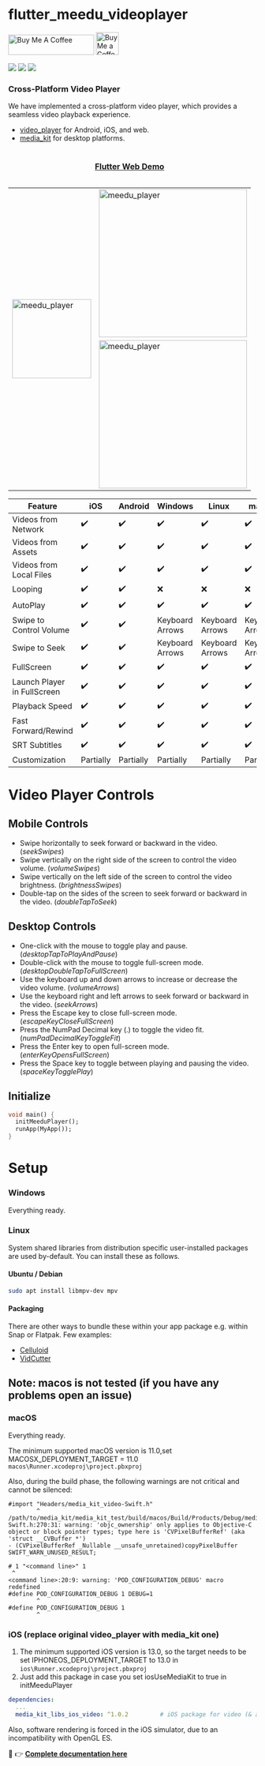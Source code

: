 # flutter_meedu_videoplayer
<a href="https://www.buymeacoffee.com/zezo357" target="_blank"><img src="https://cdn.buymeacoffee.com/buttons/default-orange.png" alt="Buy Me A Coffee" height="41" width="174"></a>
<a href='https://ko-fi.com/zezo357' target='_blank'><img height='35' style='border:0px;height:46px;' src='https://az743702.vo.msecnd.net/cdn/kofi3.png?v=0' border='0' alt='Buy Me a Coffee at ko-fi.com' />


<a target="blank" href="https://pub.dev/packages/flutter_meedu_videoplayer"><img src="https://img.shields.io/pub/v/flutter_meedu_videoplayer?include_prereleases&style=flat-square"/></a>
<img src="https://img.shields.io/github/last-commit/zezo357/flutter_meedu_videoplayer/master?style=flat-square"/>
<img src="https://img.shields.io/github/license/zezo357/flutter_meedu_videoplayer?style=flat-square"/>


### Cross-Platform Video Player
We have implemented a cross-platform video player, which provides a seamless video playback experience.

* [video_player](https://pub.dev/packages/video_player) for Android, iOS, and web.
* [media_kit](https://pub.dev/packages/media_kit) for desktop platforms.

<table>
<caption><h4><a href="https://zezo357.github.io/flutter_meedu_videoplayer_example/">Flutter Web Demo</a></h4></caption>

  <tbody>
    <tr>
      <td rowspan="2"><img src="https://zezo357.github.io/flutter_meedu_videoplayer/assets/q2.gif" alt="meedu_player" width="160" /></td>     
      <td><img src="https://zezo357.github.io/flutter_meedu_videoplayer/assets/full.gif" alt="meedu_player" width="300" /></td>      
    </tr>   
    <tr>
      <td><img src="https://zezo357.github.io/flutter_meedu_videoplayer/assets/playing_video.png" alt="meedu_player" width="300" /></td>     
    </tr>  
  </tbody>
</table>



<table><thead><tr><th>Feature</th><th>iOS</th><th>Android</th><th>Windows</th><th>Linux</th><th>macOS</th><th>Web</th></tr></thead><tbody><tr><td>Videos from Network</td><td>✔️</td><td>✔️</td><td>✔️</td><td>✔️</td><td>✔️</td><td>✔️</td></tr><tr><td>Videos from Assets</td><td>✔️</td><td>✔️</td><td>✔️</td><td>✔️</td><td>✔️</td><td>✔️</td></tr><tr><td>Videos from Local Files</td><td>✔️</td><td>✔️</td><td>✔️</td><td>✔️</td><td>✔️</td><td>✔️</td></tr><tr><td>Looping</td><td>✔️</td><td>✔️</td><td>❌</td><td>❌</td><td>❌</td><td>❌</td></tr><tr><td>AutoPlay</td><td>✔️</td><td>✔️</td><td>✔️</td><td>✔️</td><td>✔️</td><td>✔️</td></tr><tr><td>Swipe to Control Volume</td><td>✔️</td><td>✔️</td><td>Keyboard Arrows</td><td>Keyboard Arrows</td><td>Keyboard Arrows</td><td>Keyboard Arrows</td></tr><tr><td>Swipe to Seek</td><td>✔️</td><td>✔️</td><td>Keyboard Arrows</td><td>Keyboard Arrows</td><td>Keyboard Arrows</td><td>Keyboard Arrows</td></tr><tr><td>FullScreen</td><td>✔️</td><td>✔️</td><td>✔️</td><td>✔️</td><td>✔️</td><td>✔️</td></tr><tr><td>Launch Player in FullScreen</td><td>✔️</td><td>✔️</td><td>✔️</td><td>✔️</td><td>✔️</td><td>✔️</td></tr><tr><td>Playback Speed</td><td>✔️</td><td>✔️</td><td>✔️</td><td>✔️</td><td>✔️</td><td>✔️</td></tr><tr><td>Fast Forward/Rewind</td><td>✔️</td><td>✔️</td><td>✔️</td><td>✔️</td><td>✔️</td><td>✔️</td></tr><tr><td>SRT Subtitles</td><td>✔️</td><td>✔️</td><td>✔️</td><td>✔️</td><td>✔️</td><td>✔️</td></tr><tr><td>Customization</td><td>Partially</td><td>Partially</td><td>Partially</td><td>Partially</td><td>Partially</td><td>Partially</td></tr></tbody></table>


# Video Player Controls
## Mobile Controls
- Swipe horizontally to seek forward or backward in the video. (<em>seekSwipes</em>)
- Swipe vertically on the right side of the screen to control the video volume. (<em>volumeSwipes</em>)
- Swipe vertically on the left side of the screen to control the video brightness. (<em>brightnessSwipes</em>)
- Double-tap on the sides of the screen to seek forward or backward in the video. (<em>doubleTapToSeek</em>)

## Desktop Controls
- One-click with the mouse to toggle play and pause. (<em>desktopTapToPlayAndPause</em>)
- Double-click with the mouse to toggle full-screen mode. (<em>desktopDoubleTapToFullScreen</em>)
- Use the keyboard up and down arrows to increase or decrease the video volume. (<em>volumeArrows</em>)
- Use the keyboard right and left arrows to seek forward or backward in the video. (<em>seekArrows</em>)
- Press the Escape key to close full-screen mode. (<em>escapeKeyCloseFullScreen</em>)
- Press the NumPad Decimal key (.) to toggle the video fit. (<em>numPadDecimalKeyToggleFit</em>)
- Press the Enter key to open full-screen mode. (<em>enterKeyOpensFullScreen</em>)
- Press the Space key to toggle between playing and pausing the video. (<em>spaceKeyTogglePlay</em>)


## Initialize
```dart
void main() {
  initMeeduPlayer();
  runApp(MyApp());
}
```


# Setup

### Windows

Everything ready.

### Linux

System shared libraries from distribution specific user-installed packages are used by-default. You can install these as follows.

#### Ubuntu / Debian

```bash
sudo apt install libmpv-dev mpv
```

#### Packaging

There are other ways to bundle these within your app package e.g. within Snap or Flatpak. Few examples:

- [Celluloid](https://github.com/celluloid-player/celluloid/blob/master/flatpak/io.github.celluloid_player.Celluloid.json)
- [VidCutter](https://github.com/ozmartian/vidcutter/tree/master/_packaging)


## Note: macos is not tested (if you have any problems open an issue)
### macOS

Everything ready.

The minimum supported macOS version is 11.0,set MACOSX_DEPLOYMENT_TARGET = 11.0 `macos\Runner.xcodeproj\project.pbxproj`


Also, during the build phase, the following warnings are not critical and cannot be silenced:

```log
#import "Headers/media_kit_video-Swift.h"
        ^
/path/to/media_kit/media_kit_test/build/macos/Build/Products/Debug/media_kit_video/media_kit_video.framework/Headers/media_kit_video-Swift.h:270:31: warning: 'objc_ownership' only applies to Objective-C object or block pointer types; type here is 'CVPixelBufferRef' (aka 'struct __CVBuffer *')
- (CVPixelBufferRef _Nullable __unsafe_unretained)copyPixelBuffer SWIFT_WARN_UNUSED_RESULT;
```

```log
# 1 "<command line>" 1
 ^
<command line>:20:9: warning: 'POD_CONFIGURATION_DEBUG' macro redefined
#define POD_CONFIGURATION_DEBUG 1 DEBUG=1 
        ^
#define POD_CONFIGURATION_DEBUG 1
        ^
```

### iOS (replace original video_player with media_kit one)

1. The minimum supported iOS version is 13.0, so the target needs to be set IPHONEOS_DEPLOYMENT_TARGET to 13.0 in `ios\Runner.xcodeproj\project.pbxproj`
2. Just add this package in case you set iosUseMediaKit to true in initMeeduPlayer
```yaml
dependencies:
  ...
  media_kit_libs_ios_video: ^1.0.2         # iOS package for video (& audio) native libraries.
```

Also, software rendering is forced in the iOS simulator, due to an incompatibility with OpenGL ES.


👋 👉 <b>[Complete documentation here](https://zezo357.github.io/flutter_meedu_videoplayer/)</b>



